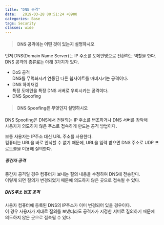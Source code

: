 ```yaml
---
title: "DNS 공격"
date:   2019-03-28 00:51:24 +0900
categories: Base
tags: Security
classes: wide
---
```

  
> #### DNS 공격에는 어떤 것이 있는지 설명하시오

먼저 DNS(Domain Name Server)는 IP 주소를 도메인명으로 전환하는 역할을 한다.  
DNS 공격의 종류로는 아래 3가지가 있다.  
   
- DoS 공격  
DNS를 무력화시켜 연동된 다른 웹사이트를 마비시키는 공격이다.  
- DNS 하이재킹  
특정 도메인을 특정 DNS 서버로 우회시키는 공격이다.  
- DNS Spoofing

> #### DNS Spoofing은 무엇인지 설명하시오

DNS Spoofing은 DNS에서 전달되는 IP 주소를 변조하거나 DNS 서버를 장악해  
사용자가 의도하지 않은 주소로 접속하게 만드는 공격 방법이다.  

보통 사용자는 IP주소 대신 URL 주소를 사용한다.  
컴퓨터는 URL을 바로 인식할 수 없기 때문에, URL을 입력 받으면 DNS 주소로 UDP 프로토콜을 이용해 질의한다.  

##### 중간자 공격

중간자 공격일 경우 컴퓨터가 보내는 질의 내용을 수정하여 DNS에 전송한다.  
이렇게 되면 질의가 변경되었기 때문에 의도하지 않은 곳으로 접속될 수 있다.  

##### DNS주소 변조 공격

사용자 컴퓨터에 등록된 DNS의 IP주소가 이미 변경되어 있을 경우이다.  
이 경우 사용자가 제대로 질의를 보냈더라도 공격자가 지정한 서버로 질의하기 때문에  
의도하지 않은 곳으로 접속될 수 있다.  
